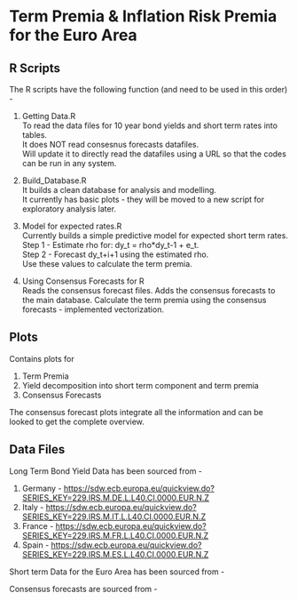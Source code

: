 # Term Premia &amp; Inflation Risk Premia for the Euro Area

## R Scripts
The R scripts have the following function (and need to be used in this order) -
1. Getting Data.R  
  To read the data files for 10 year bond yields and short term rates into tables.  
  It does NOT read consesnus forecasts datafiles.  
  Will update it to directly read the datafiles using a URL so that the codes can be run in any system. 
  
2. Build_Database.R  
  It builds a clean database for analysis and modelling.  
  It currently has basic plots - they will be moved to a new script for exploratory analysis later.  
  
3. Model for expected rates.R  
  Currently builds a simple predictive model for expected short term rates.  
  Step 1 - Estimate rho for: dy_t = rho*dy_t-1 + e_t.  
  Step 2 - Forecast dy_t+i+1 using the estimated rho.  
  Use these values to calculate the term premia.  
  
4. Using Consensus Forecasts for R  
  Reads the consensus forecast files. 
  Adds the consensus forecasts to the main database. 
  Calculate the term premia using the consensus forecasts - implemented vectorization. 

## Plots
Contains plots for
  1. Term Premia
  2. Yield decomposition into short term component and term premia
  3. Consensus Forecasts

The consensus forecast plots integrate all the information and can be looked to get the complete overview.

## Data Files
Long Term Bond Yield Data has been sourced from -
1. Germany - https://sdw.ecb.europa.eu/quickview.do?SERIES_KEY=229.IRS.M.DE.L.L40.CI.0000.EUR.N.Z
2. Italy - https://sdw.ecb.europa.eu/quickview.do?SERIES_KEY=229.IRS.M.IT.L.L40.CI.0000.EUR.N.Z
3. France - https://sdw.ecb.europa.eu/quickview.do?SERIES_KEY=229.IRS.M.FR.L.L40.CI.0000.EUR.N.Z
4. Spain - https://sdw.ecb.europa.eu/quickview.do?SERIES_KEY=229.IRS.M.ES.L.L40.CI.0000.EUR.N.Z
  
Short term Data for the Euro Area has been sourced from -

Consensus forecasts are sourced from -



  
